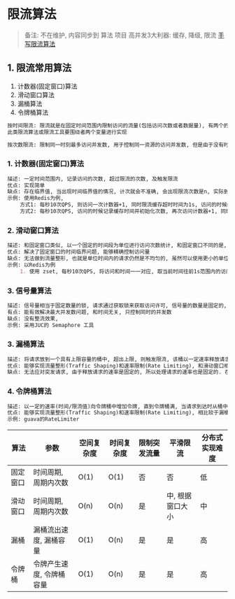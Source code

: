 # 限流算法

> 备注: 不在维护, 内容同步到 算法 项目
> 高并发3大利器: 缓存, 降级, 限流
> [手写限流算法](https://www.jianshu.com/p/cfda3cb69ad7)



## 1. 限流常用算法

1. 计数器(固定窗口)算法
2. 滑动窗口算法
3. 漏桶算法
4. 令牌桶算法

```markdown
按时间限流: 限流就是在固定时间范围内限制访问的流量(包括访问次数或者数据量), 有两个的单位, 1是时间, 2是流量单位
此类限流算法或限流工具要围绕者两个变量进行实现

按次数限流: 限制同一时刻最多访问并发数, 用于控制同一资源的访问并发数, 但是由于没有时间单位, 所以单位时间内的并发数是不能控制的, 比如信号量工具
```



### 1. 计数器(固定窗口)算法

```markdown
描述: 一定时间范围内, 记录访问的次数, 超过限流的次数, 及触发限流
优点: 实现简单
缺点: 存在临界值, 当出现时间临界值的情况, 计次就会不准确, 会出现限流次数是n, 实际到达2n才会触发限流, 突刺现象
示例: 使用Redis为例, 
	方式1: 每秒10次QPS, 则访问一次计数器+1, 同时限流缓存超时时间为1s, 访问的时候如果缓存存在且超过次数, 则触发限流
	方式2: 每秒10次QPS, 访问的时候记录缓存时间并初始化次数, 再次访问计数器+1, 同时如果缓存时间超过1s且次数未超过则重置值, 如果缓存时间未超过1s且次数超过, 则触发限流(注意: 该操作不具备原子性)
```



### 2. 滑动窗口算法

```markdown
描述: 和固定窗口类似, 以一个固定的时间段为单位进行访问次数统计, 和固定窗口不同的是, 计次并不是在某些固定的时间点, 而是以当前访问时间为基准, 当前访问时间往前推固定时间范围内, 如果在该范围内的访问次数达到阈值, 则触发限流
优点: 解决了固定窗口的时间临界问题, 能够精确控制访问量
缺点: 无法做到流量整形, 也就是单位时间内的请求仍然是不均匀的, 虽然可以使用更小的单位时间控制能够达到流量整形的效果, 但是不是最终解决方法
示例: 以Redis为例
	1. 使用 zset, 每秒10次QPS, 将访问和时间一一对应, 取当前时间往前1s范围内的访问次数, 如果超出, 则触发限流
```

### 3. 信号量算法

```markdown
描述: 信号量相当于固定数量的锁, 请求通过获取锁来获取访问许可, 信号量的数量是固定的, 也就是可以控制同时并发数, 方访问结束后将持有的信号量释放, 等待的现成可以继续获取锁并进行访问
有点: 能有效解决最大并发数问题, 和时间无关, 只控制同时的并发数
缺点: 没有整流效果, 
示例: 采用JUC的 Semaphore 工具
```


### 3. 漏桶算法

```markdown
描述: 将请求放到一个具有上限容量的桶中, 超出上限, 则触发限流, 该桶以一定速率释放请求, 释放的请求即为请求通过
优点: 能够实现流量整形(Traffic Shaping)和速率限制(Rate Limiting), 和滑动窗口相比, 对流量整形的效果更加明显, 
缺点: 无法应对突发请求, 由于释放请求的速率是固定的, 所以处理请求的速率也是固定的. 在处理请求的时候, 处理的速度要么是0, 要么是限流的速度, 比如: 短时间有突发请求但是下游有处理这样突发请求的能力, 漏桶依然以固定速率释放请求, 就会造成效率低下
```



### 4. 令牌桶算法

```markdown
描述: 以一定的速率(时间/限流值)向令牌桶中增加令牌, 直到令牌桶满, 当请求到达时从桶中获取令牌, 持有令牌的请求可以通过, 当获取不到令牌时, 则触发限流
优点: 能够实现流量整形(Traffic Shaping)和速率限制(Rate Limiting), 相比较于漏桶算法, 能够处理突发请求, 比如: 短时间有突发请求, 如果桶内有足够多令牌, 则释放这些请求交给下游处理, 否则触发限流
示例: guava的RateLimiter

```



| 算法     | 参数                     | 空间复杂度 | 时间复杂度 | 限制突发流量 | 平滑限流         | 分布式实现难度 |
| -------- | ------------------------ | ---------- | ---------- | ------------ | ---------------- | -------------- |
| 固定窗口 | 时间周期, 周期内次数     | O(1)       | O(1)       | 否           | 否               | 低             |
| 滑动窗口 | 时间周期, 周期内次数     | O(n)       | O(n)       | 是           | 中, 根据窗口大小 | 中             |
| 漏桶     | 漏桶流出速度, 漏桶容量   | O(1)       | O(n)       | 是           | 是               | 高             |
| 令牌桶   | 令牌产生速度, 令牌桶容量 | O(1)       | O(n)       | 是           | 是               | 高             |



